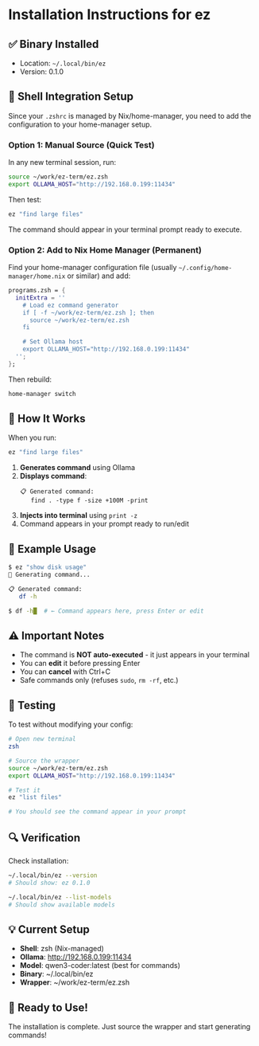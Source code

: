 # Installation Instructions for ez

## ✅ Binary Installed
- Location: `~/.local/bin/ez`
- Version: 0.1.0

## 🔧 Shell Integration Setup

Since your `.zshrc` is managed by Nix/home-manager, you need to add the configuration to your home-manager setup.

### Option 1: Manual Source (Quick Test)

In any new terminal session, run:

```zsh
source ~/work/ez-term/ez.zsh
export OLLAMA_HOST="http://192.168.0.199:11434"
```

Then test:
```zsh
ez "find large files"
```

The command should appear in your terminal prompt ready to execute.

### Option 2: Add to Nix Home Manager (Permanent)

Find your home-manager configuration file (usually `~/.config/home-manager/home.nix` or similar) and add:

```nix
programs.zsh = {
  initExtra = ''
    # Load ez command generator
    if [ -f ~/work/ez-term/ez.zsh ]; then
      source ~/work/ez-term/ez.zsh
    fi

    # Set Ollama host
    export OLLAMA_HOST="http://192.168.0.199:11434"
  '';
};
```

Then rebuild:
```bash
home-manager switch
```

## 📝 How It Works

When you run:
```zsh
ez "find large files"
```

1. **Generates command** using Ollama
2. **Displays command**:
   ```
   📋 Generated command:
      find . -type f -size +100M -print
   ```
3. **Injects into terminal** using `print -z`
4. Command appears in your prompt ready to run/edit

## 🎯 Example Usage

```zsh
$ ez "show disk usage"
🤖 Generating command...

📋 Generated command:
   df -h

$ df -h█  # ← Command appears here, press Enter or edit
```

## ⚠️ Important Notes

- The command is **NOT auto-executed** - it just appears in your terminal
- You can **edit** it before pressing Enter
- You can **cancel** with Ctrl+C
- Safe commands only (refuses `sudo`, `rm -rf`, etc.)

## 🧪 Testing

To test without modifying your config:

```zsh
# Open new terminal
zsh

# Source the wrapper
source ~/work/ez-term/ez.zsh
export OLLAMA_HOST="http://192.168.0.199:11434"

# Test it
ez "list files"

# You should see the command appear in your prompt
```

## 🔍 Verification

Check installation:
```zsh
~/.local/bin/ez --version
# Should show: ez 0.1.0

~/.local/bin/ez --list-models
# Should show available models
```

## 💡 Current Setup

- **Shell**: zsh (Nix-managed)
- **Ollama**: http://192.168.0.199:11434
- **Model**: qwen3-coder:latest (best for commands)
- **Binary**: ~/.local/bin/ez
- **Wrapper**: ~/work/ez-term/ez.zsh

## 🚀 Ready to Use!

The installation is complete. Just source the wrapper and start generating commands!
